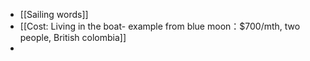 - [[Sailing words]]
- [[Cost: Living in the boat- example from blue moon：$700/mth, two people, British colombia]]
-